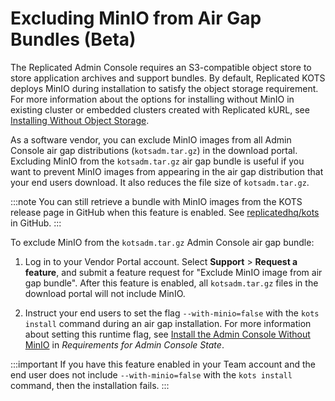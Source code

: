 # Excluding MinIO from Air Gap Bundles (Beta)

The Replicated Admin Console requires an S3-compatible object store to store application archives and support bundles. By default, Replicated KOTS deploys MinIO during installation to satisfy the object storage requirement. For more information about the options for installing without MinIO in existing cluster or embedded clusters created with Replicated kURL, see [Installing Without Object Storage](/enterprise/installing-stateful-component-requirements).

As a software vendor, you can exclude MinIO images from all Admin Console air gap distributions (`kotsadm.tar.gz`) in the download portal. Excluding MinIO from the `kotsadm.tar.gz` air gap bundle is useful if you want to prevent MinIO images from appearing in the air gap distribution that your end users download. It also reduces the file size of `kotsadm.tar.gz`.

:::note
You can still retrieve a bundle with MinIO images from the KOTS release page in GitHub when this feature is enabled. See [replicatedhq/kots](https://github.com/replicatedhq/kots/releases/) in GitHub.
:::

To exclude MinIO from the `kotsadm.tar.gz` Admin Console air gap bundle:

1. Log in to your Vendor Portal account. Select **Support** > **Request a feature**, and submit a feature request for "Exclude MinIO image from air gap bundle". After this feature is enabled, all `kotsadm.tar.gz` files in the download portal will not include MinIO.

1. Instruct your end users to set the flag `--with-minio=false` with the `kots install` command during an air gap installation. For more information about setting this runtime flag, see [Install the Admin Console Without MinIO](https://docs.replicated.com/enterprise/installing-stateful-component-requirements#install-the-admin-console-without-minio) in _Requirements for Admin Console State_.

  :::important
  If you have this feature enabled in your Team account and the end user does not include `--with-minio=false` with the `kots install` command, then the installation fails.
  :::
